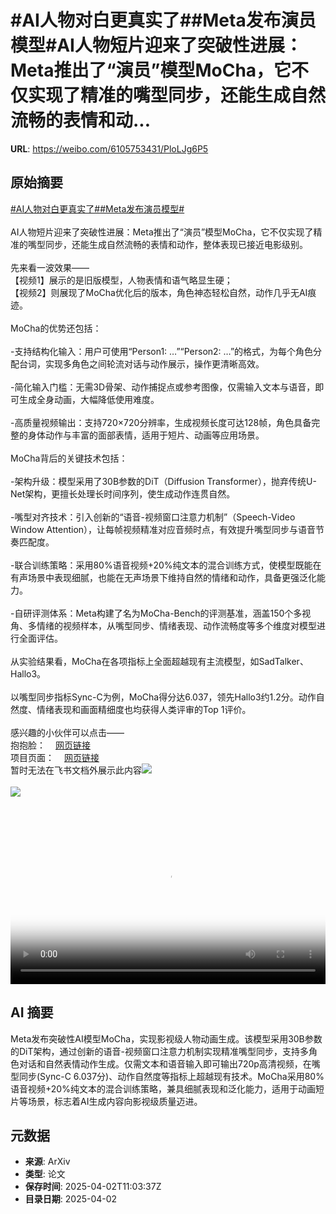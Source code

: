 # #AI人物对白更真实了##Meta发布演员模型#AI人物短片迎来了突破性进展：Meta推出了“演员”模型MoCha，它不仅实现了精准的嘴型同步，还能生成自然流畅的表情和动...

**URL**: https://weibo.com/6105753431/PloLJg6P5

## 原始摘要

<a href="https://m.weibo.cn/search?containerid=231522type%3D1%26t%3D10%26q%3D%23AI%E4%BA%BA%E7%89%A9%E5%AF%B9%E7%99%BD%E6%9B%B4%E7%9C%9F%E5%AE%9E%E4%BA%86%23&amp;extparam=%23AI%E4%BA%BA%E7%89%A9%E5%AF%B9%E7%99%BD%E6%9B%B4%E7%9C%9F%E5%AE%9E%E4%BA%86%23" data-hide=""><span class="surl-text">#AI人物对白更真实了#</span></a><a href="https://m.weibo.cn/search?containerid=231522type%3D1%26t%3D10%26q%3D%23Meta%E5%8F%91%E5%B8%83%E6%BC%94%E5%91%98%E6%A8%A1%E5%9E%8B%23&amp;extparam=%23Meta%E5%8F%91%E5%B8%83%E6%BC%94%E5%91%98%E6%A8%A1%E5%9E%8B%23" data-hide=""><span class="surl-text">#Meta发布演员模型#</span></a><br><br>AI人物短片迎来了突破性进展：Meta推出了“演员”模型MoCha，它不仅实现了精准的嘴型同步，还能生成自然流畅的表情和动作，整体表现已接近电影级别。<br><br>先来看一波效果——<br>【视频1】展示的是旧版模型，人物表情和语气略显生硬；<br>【视频2】则展现了MoCha优化后的版本，角色神态轻松自然，动作几乎无AI痕迹。<br><br>MoCha的优势还包括：<br><br>-支持结构化输入：用户可使用“Person1: …”“Person2: …”的格式，为每个角色分配台词，实现多角色之间轮流对话与动作展示，操作更清晰高效。<br><br>-简化输入门槛：无需3D骨架、动作捕捉点或参考图像，仅需输入文本与语音，即可生成全身动画，大幅降低使用难度。<br><br>-高质量视频输出：支持720×720分辨率，生成视频长度可达128帧，角色具备完整的身体动作与丰富的面部表情，适用于短片、动画等应用场景。<br><br>MoCha背后的关键技术包括：<br><br>-架构升级：模型采用了30B参数的DiT（Diffusion Transformer），抛弃传统U-Net架构，更擅长处理长时间序列，使生成动作连贯自然。<br><br>-嘴型对齐技术：引入创新的“语音-视频窗口注意力机制”（Speech-Video Window Attention），让每帧视频精准对应音频时点，有效提升嘴型同步与语音节奏匹配度。<br><br>-联合训练策略：采用80%语音视频+20%纯文本的混合训练方式，使模型既能在有声场景中表现细腻，也能在无声场景下维持自然的情绪和动作，具备更强泛化能力。<br><br>-自研评测体系：Meta构建了名为MoCha-Bench的评测基准，涵盖150个多视角、多情绪的视频样本，从嘴型同步、情绪表现、动作流畅度等多个维度对模型进行全面评估。<br><br>从实验结果看，MoCha在各项指标上全面超越现有主流模型，如SadTalker、Hallo3。<br><br>以嘴型同步指标Sync-C为例，MoCha得分达6.037，领先Hallo3约1.2分。动作自然度、情绪表现和画面精细度也均获得人类评审的Top 1评价。<br><br>感兴趣的小伙伴可以点击——<br>抱抱脸：<a href="https://weibo.cn/sinaurl?u=https%3A%2F%2Fhuggingface.co%2Fpapers%2F2503.23307" data-hide=""><span class="url-icon"><img style="width: 1rem;height: 1rem" src="https://h5.sinaimg.cn/upload/2015/09/25/3/timeline_card_small_web_default.png" referrerpolicy="no-referrer"></span><span class="surl-text">网页链接</span></a><br>项目页面：<a href="https://weibo.cn/sinaurl?u=https%3A%2F%2Fcongwei1230.github.io%2FMoCha%2F" data-hide=""><span class="url-icon"><img style="width: 1rem;height: 1rem" src="https://h5.sinaimg.cn/upload/2015/09/25/3/timeline_card_small_web_default.png" referrerpolicy="no-referrer"></span><span class="surl-text">网页链接</span></a><br>暂时无法在飞书文档外展示此内容<img style="" src="https://tvax1.sinaimg.cn/large/006Fd7o3ly1i02hdud1ywj310y0k0751.jpg" referrerpolicy="no-referrer"><br><br><img style="" src="https://tvax3.sinaimg.cn/large/006Fd7o3ly1i02hdvdn9dj310y0k0wff.jpg" referrerpolicy="no-referrer"><br><br><br clear="both"><div style="clear: both"></div><video controls="controls" poster="https://tvax2.sinaimg.cn/orj480/006Fd7o3ly1i02hdug4l4j310y0k0751.jpg" style="width: 100%"><source src="https://f.video.weibocdn.com/o0/NmoinWNylx08n9MKvrtS01041200oiZw0E010.mp4?label=mp4_720p&amp;template=1330x720.25.0&amp;ori=0&amp;ps=1CwnkDw1GXwCQx&amp;Expires=1743595354&amp;ssig=BkBhE1pqAV&amp;KID=unistore,video"><source src="https://f.video.weibocdn.com/o0/KrxfHfzxlx08n9MIaKSk01041200cCnp0E010.mp4?label=mp4_hd&amp;template=884x480.25.0&amp;ori=0&amp;ps=1CwnkDw1GXwCQx&amp;Expires=1743595354&amp;ssig=r0jWDxn9X9&amp;KID=unistore,video"><source src="https://f.video.weibocdn.com/o0/akBaUhialx08n9MHVXVS010412008tA40E010.mp4?label=mp4_ld&amp;template=664x360.25.0&amp;ori=0&amp;ps=1CwnkDw1GXwCQx&amp;Expires=1743595354&amp;ssig=2sZIjSRQDo&amp;KID=unistore,video"><p>视频无法显示，请前往<a href="https://video.weibo.com/show?fid=1034%3A5151000152178711" target="_blank" rel="noopener noreferrer">微博视频</a>观看。</p></video>

## AI 摘要

Meta发布突破性AI模型MoCha，实现影视级人物动画生成。该模型采用30B参数的DiT架构，通过创新的语音-视频窗口注意力机制实现精准嘴型同步，支持多角色对话和自然表情动作生成。仅需文本和语音输入即可输出720p高清视频，在嘴型同步(Sync-C 6.037分)、动作自然度等指标上超越现有技术。MoCha采用80%语音视频+20%纯文本的混合训练策略，兼具细腻表现和泛化能力，适用于动画短片等场景，标志着AI生成内容向影视级质量迈进。

## 元数据

- **来源**: ArXiv
- **类型**: 论文
- **保存时间**: 2025-04-02T11:03:37Z
- **目录日期**: 2025-04-02

